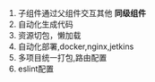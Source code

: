 1. 子组件通过父组件交互其他 **同级组件**
2. 自动化生成代码
3. 资源切包，懒加载
4. 自动化部署,docker,nginx,jetkins
5. 多项目统一打包,路由配置
6. eslint配置
